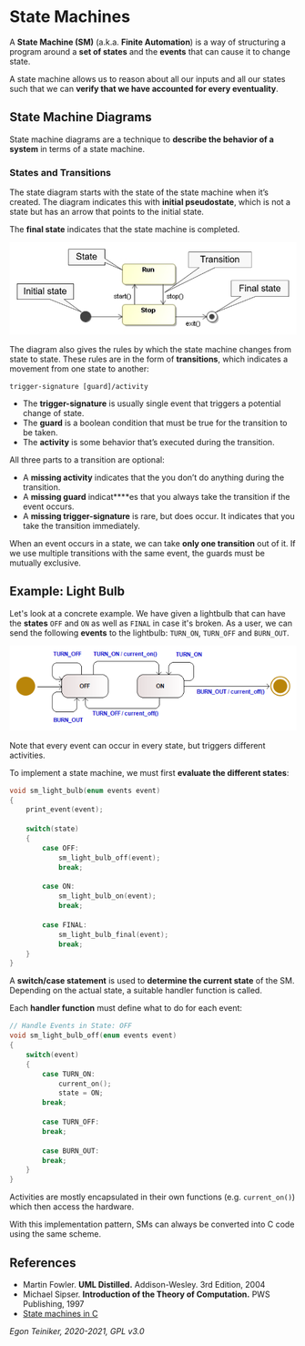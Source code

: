 # State Machines

A **State Machine (SM)** (a.k.a. **Finite Automation**) is a way of structuring a program around a 
**set of states** and the **events** that can cause it to change state.

A state machine allows us to reason about all our inputs and all our states such that we 
can **verify that we have accounted for every eventuality**.


## State Machine Diagrams

State machine diagrams are a technique to **describe the behavior of a system** in terms of a
state machine.

### States and Transitions

The state diagram starts with the state of the state machine when it’s created. 
The diagram indicates this with **initial pseudostate**, which is not a state but 
has an arrow that points to the initial state. 

The **final state** indicates that the state machine is completed.

![States and Transitions](doc/StatesAndTransitions.png)

The diagram also gives the rules by which the state machine changes from state to state. 
These rules are in the form of **transitions**, which indicates a movement from one state to another:
```
trigger-signature [guard]/activity 
```
* The **trigger-signature** is usually single event that triggers a potential change of state.
* The **guard** is a boolean condition that must be true for the transition to be taken.
* The **activity** is some behavior that’s executed during the transition.

All three parts to a transition are optional:
* A **missing activity** indicates that the you don’t do anything during the transition.
* A **missing guard** indicat****es that you always take the transition if the event occurs.
* A **missing trigger-signature** is rare, but does occur. It indicates that you take the transition immediately.
 
When an event occurs in a state, we can take **only one transition** out of it. 
If we use multiple transitions with the same event, the guards must be mutually exclusive. 

## Example: Light Bulb

Let's look at a concrete example. 
We have given a lightbulb that can have the **states** `OFF` and `ON` as well as `FINAL` in case it's broken.
As a user, we can send the following **events** to the lightbulb: `TURN_ON`, `TURN_OFF` 
and `BURN_OUT`.

![Light Bulb](sm-light-bulb/LightBulb.png)

Note that every event can occur in every state, but triggers different activities.

To implement a state machine, we must first **evaluate the different states**:

```C
void sm_light_bulb(enum events event)
{
    print_event(event);

    switch(state)
    {
        case OFF:
            sm_light_bulb_off(event);
            break;

        case ON:
            sm_light_bulb_on(event);
            break;

        case FINAL:
            sm_light_bulb_final(event);
            break;
    }
}
```
A **switch/case statement** is used to **determine the current state** of the SM. 
Depending on the actual state, a suitable handler function is called.

Each **handler function** must define what to do for each event:
```C
// Handle Events in State: OFF
void sm_light_bulb_off(enum events event)
{
    switch(event)
    {
        case TURN_ON:
            current_on();
            state = ON;
        break;

        case TURN_OFF:
        break;

        case BURN_OUT:
        break;
    }
}
```
Activities are mostly encapsulated in their own functions (e.g. `current_on()`) 
which then access the hardware.

With this implementation pattern, SMs can always be converted into C code using the 
same scheme.

## References
* Martin Fowler. **UML Distilled.** Addison-Wesley. 3rd Edition, 2004
* Michael Sipser. **Introduction of the Theory of Computation.** PWS Publishing, 1997
* [State machines in C](https://yakking.branchable.com/posts/state-machines-in-c/)
 
*Egon Teiniker, 2020-2021, GPL v3.0* 